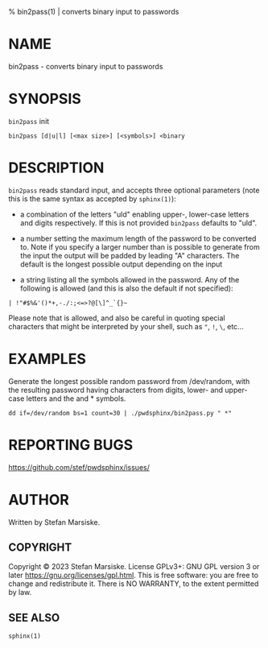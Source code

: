 % bin2pass(1) | converts binary input to passwords

# NAME

bin2pass - converts binary input to passwords

# SYNOPSIS

`bin2pass` init

```
bin2pass [d|u|l] [<max size>] [<symbols>] <binary
```

# DESCRIPTION

`bin2pass` reads standard input, and accepts three optional parameters (note
this is the same syntax as accepted by `sphinx(1)`):

 - a combination of the letters "uld" enabling upper-, lower-case letters and
   digits respectively. If this is not provided `bin2pass` defaults to "uld".

 - a number setting the maximum length of the password to be converted to. Note
   if you specify a larger number than is possible to generate from the input the
   output will be padded by leading "A" characters. The default is the longest
   possible output depending on the input

 - a string listing all the symbols allowed in the password. Any of the
   following is allowed (and this is also the default if not specified):

```
| !"#$%&'()*+,-./:;<=>?@[\]^_`{}~
```

Please note that <space> is allowed, and also be careful in quoting special
characters that might be interpreted by your shell, such as `"`, `!`, `\`,
etc...

# EXAMPLES

Generate the longest possible random password from /dev/random, with the
resulting password having characters from digits, lower- and upper-case letters
and the <space> and * symbols.

```
dd if=/dev/random bs=1 count=30 | ./pwdsphinx/bin2pass.py " *"
```

# REPORTING BUGS

https://github.com/stef/pwdsphinx/issues/

# AUTHOR

Written by Stefan Marsiske.

## COPYRIGHT

Copyright © 2023 Stefan Marsiske.  License GPLv3+: GNU GPL version 3 or later <https://gnu.org/licenses/gpl.html>.
This is free software: you are free to change and redistribute it.  There is NO WARRANTY, to the extent permitted by law.

## SEE ALSO

`sphinx(1)` 
